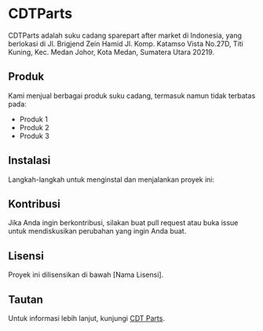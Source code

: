 # CDTParts

CDTParts adalah suku cadang sparepart after market di Indonesia, yang berlokasi di Jl. Brigjend Zein Hamid Jl. Komp. Katamso Vista No.27D, Titi Kuning, Kec. Medan Johor, Kota Medan, Sumatera Utara 20219.

## Produk

Kami menjual berbagai produk suku cadang, termasuk namun tidak terbatas pada:

- Produk 1
- Produk 2
- Produk 3

## Instalasi

Langkah-langkah untuk menginstal dan menjalankan proyek ini:


## Kontribusi

Jika Anda ingin berkontribusi, silakan buat pull request atau buka issue untuk mendiskusikan perubahan yang ingin Anda buat.

## Lisensi

Proyek ini dilisensikan di bawah [Nama Lisensi].

## Tautan

Untuk informasi lebih lanjut, kunjungi [CDT Parts](https://cdtparts.id).
